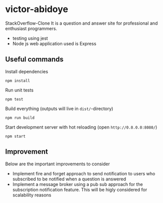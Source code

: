# victor-abidoye

StackOverflow-Clone
It is a question and answer site for professional and enthusiast programmers. 

* testing using jest
* Node js web application used is Express

## Useful commands

Install dependencies

    npm install

Run unit tests

    npm test

Build everything (outputs will live in `dist/`-directory)

    npm run build

Start development server with hot reloading (open `http://0.0.0.0:8080/`)

    npm start

## Improvement
Below are the important improvements to consider
* Implement fire and forget approach to send notification to users who subscribed to be notified when a question is answered
* Implement a message broker using a pub sub approach for the subscription notification feature. This will be higly considered for scalability reasons